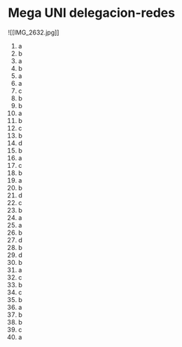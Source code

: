 # Mega UNI delegacion-redes
![[IMG_2632.jpg]]

1. a
2. b
3. a
4. b
5. a
6. a
7. c
8. b
9. b
10. a
11. b
12. c
13. b
14. d
15. b
16. a
17. c
18. b
19. a
20. b
21. d
22. c
23. b
24. a
25. a
26. b
27. d
28. b
29. d
30. b
31. a
32. c
33. b
34. c
35. b
36. a
37. b
38. b
39. c
40. a